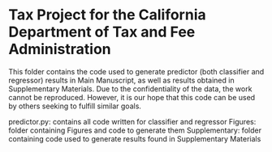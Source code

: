 # Tax Project for the California Department of Tax and Fee Administration

This folder contains the code used to generate predictor (both classifier and regressor) results in Main Manuscript, as well as results obtained in Supplementary Materials. Due to the confidentiality of the data, the work cannot be reproduced. However, it is our hope that this code can be used by others seeking to fulfill similar goals. 

predictor.py: contains all code written for classifier and regressor
Figures: folder containing Figures and code to generate them
Supplementary: folder containing code used to generate results found in Supplementary Materials
